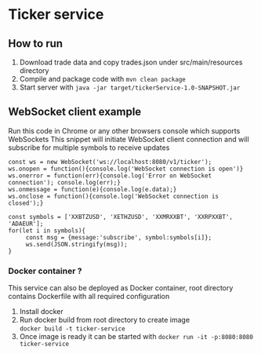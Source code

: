 # Ticker service
## How to run 
1. Download trade data and copy trades.json under src/main/resources directory
2. Compile and package code with `mvn clean package`
3. Start server with `java -jar target/tickerService-1.0-SNAPSHOT.jar`  

## WebSocket client example 
Run this code in Chrome or any other browsers console which supports WebSockets 
This snippet will initiate WebSocket client connection and will 
subscribe for multiple symbols to receive updates
  
```
const ws = new WebSocket('ws://localhost:8080/v1/ticker');
ws.onopen = function(){console.log('WebSocket connection is open')}
ws.onerror = function(err){console.log('Error on WebSocket connection'); console.log(err);}
ws.onmessage = function(e){console.log(e.data);}
ws.onclose = function(){console.log('WebSocket connection is closed');}

const symbols = ['XXBTZUSD', 'XETHZUSD', 'XXMRXXBT', 'XXRPXXBT', 'ADAEUR'];
for(let i in symbols){
     const msg = {message:'subscribe', symbol:symbols[i]};
     ws.send(JSON.stringify(msg));
}
```

### Docker container ?
This service can also be deployed as Docker container, root directory contains Dockerfile with all required configuration 
1. Install docker 
2. Run docker build from root directory to create image  
   `docker build -t ticker-service `
3. Once image is ready it can be started with 
   `docker run -it -p:8080:8080 ticker-service`  